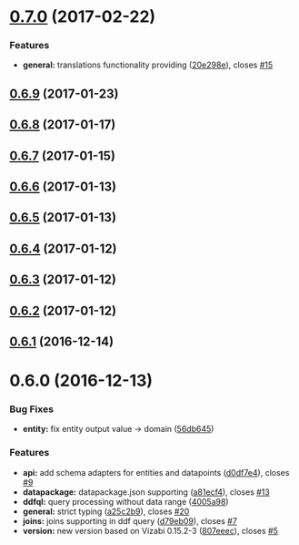 <a name="0.7.0"></a>
# [0.7.0](https://github.com/vizabi/vizabi-ddfcsv-reader/compare/v0.6.9...v0.7.0) (2017-02-22)


### Features

* **general:** translations functionality providing ([20e298e](https://github.com/vizabi/vizabi-ddfcsv-reader/commit/20e298e)), closes [#15](https://github.com/vizabi/vizabi-ddfcsv-reader/issues/15)



<a name="0.6.9"></a>
## [0.6.9](https://github.com/vizabi/vizabi-ddfcsv-reader/compare/v0.6.8...v0.6.9) (2017-01-23)



<a name="0.6.8"></a>
## [0.6.8](https://github.com/vizabi/vizabi-ddfcsv-reader/compare/v0.6.7...v0.6.8) (2017-01-17)



<a name="0.6.7"></a>
## [0.6.7](https://github.com/vizabi/vizabi-ddfcsv-reader/compare/v0.6.6...v0.6.7) (2017-01-15)



<a name="0.6.6"></a>
## [0.6.6](https://github.com/vizabi/vizabi-ddfcsv-reader/compare/v0.6.5...v0.6.6) (2017-01-13)



<a name="0.6.5"></a>
## [0.6.5](https://github.com/vizabi/vizabi-ddfcsv-reader/compare/v0.6.4...v0.6.5) (2017-01-13)



<a name="0.6.4"></a>
## [0.6.4](https://github.com/vizabi/vizabi-ddfcsv-reader/compare/v0.6.3...v0.6.4) (2017-01-12)



<a name="0.6.3"></a>
## [0.6.3](https://github.com/vizabi/vizabi-ddfcsv-reader/compare/v0.6.2...v0.6.3) (2017-01-12)



<a name="0.6.2"></a>
## [0.6.2](https://github.com/vizabi/vizabi-ddfcsv-reader/compare/v0.6.1...v0.6.2) (2017-01-12)



<a name="0.6.1"></a>
## [0.6.1](https://github.com/vizabi/vizabi-ddfcsv-reader/compare/v0.6.0...v0.6.1) (2016-12-14)



<a name="0.6.0"></a>
# 0.6.0 (2016-12-13)


### Bug Fixes

* **entity:** fix entity output value -> domain ([56db645](https://github.com/vizabi/vizabi-ddfcsv-reader/commit/56db645))


### Features

* **api:** add schema adapters for entities and datapoints ([d0df7e4](https://github.com/vizabi/vizabi-ddfcsv-reader/commit/d0df7e4)), closes [#9](https://github.com/vizabi/vizabi-ddfcsv-reader/issues/9)
* **datapackage:** datapackage.json supporting ([a81ecf4](https://github.com/vizabi/vizabi-ddfcsv-reader/commit/a81ecf4)), closes [#13](https://github.com/vizabi/vizabi-ddfcsv-reader/issues/13)
* **ddfql:** query processing without data range ([4005a98](https://github.com/vizabi/vizabi-ddfcsv-reader/commit/4005a98))
* **general:** strict typing ([a25c2b9](https://github.com/vizabi/vizabi-ddfcsv-reader/commit/a25c2b9)), closes [#20](https://github.com/vizabi/vizabi-ddfcsv-reader/issues/20)
* **joins:** joins supporting in ddf query ([d79eb09](https://github.com/vizabi/vizabi-ddfcsv-reader/commit/d79eb09)), closes [#7](https://github.com/vizabi/vizabi-ddfcsv-reader/issues/7)
* **version:** new version based on Vizabi 0.15.2-3 ([807eeec](https://github.com/vizabi/vizabi-ddfcsv-reader/commit/807eeec)), closes [#5](https://github.com/vizabi/vizabi-ddfcsv-reader/issues/5)



